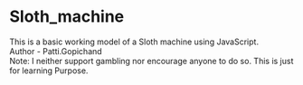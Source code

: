 # Sloth_machine
This is a basic working model of a Sloth machine using JavaScript.
<br>
Author - Patti.Gopichand
<br>
Note: I neither support gambling nor encourage anyone to do so. This is just for learning Purpose.
